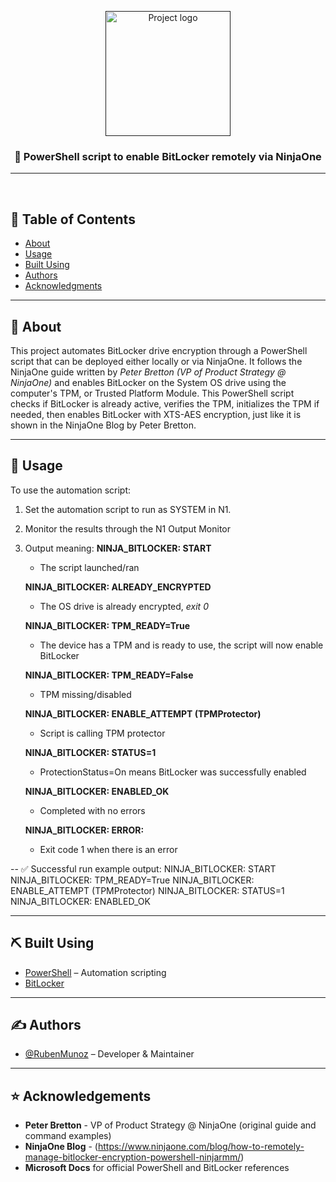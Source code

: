 <p align="center">
  <a href="" rel="noopener">
 <img width=200px height=200px src="https://i.imgur.com/s1wF4HP.png" alt="Project logo"></a>
</p>

<h3 align="center">🔐 PowerShell script to enable BitLocker remotely via NinjaOne</h3>

<div align="center">

</div>

---

<p align="center"> 
 
<br> 
</p>

## 📝 Table of Contents
- [About](#about)
- [Usage](#usage)
- [Built Using](#built_using)
- [Authors](#authors)
- [Acknowledgments](#acknowledgement)

---

## 🧐 About <a name = "about"></a>
This project automates BitLocker drive encryption through a PowerShell script that can be deployed either locally or via NinjaOne. It follows the NinjaOne guide written by *Peter Bretton (VP of Product Strategy @ NinjaOne)* and enables BitLocker on the System OS drive using the computer's TPM, or Trusted Platform Module. This PowerShell script checks if BitLocker is already active, verifies the TPM, initializes the TPM if needed, then enables BitLocker with XTS-AES encryption, just like it is shown in the NinjaOne Blog by Peter Bretton. 

---

## 🎈 Usage <a name="usage"></a>

To use the automation script:
1. Set the automation script to run as SYSTEM in N1.
2. Monitor the results through the N1 Output Monitor
3. Output meaning:
  **NINJA_BITLOCKER: START**
   
     - The script launched/ran
       
   **NINJA_BITLOCKER: ALREADY_ENCRYPTED**

     - The OS drive is already encrypted, *exit 0*
       
   **NINJA_BITLOCKER: TPM_READY=True**

     - The device has a TPM and is ready to use, the script will now enable BitLocker
       
   **NINJA_BITLOCKER: TPM_READY=False**

     - TPM missing/disabled
       
   **NINJA_BITLOCKER: ENABLE_ATTEMPT (TPMProtector)**

     - Script is calling TPM protector
       
   **NINJA_BITLOCKER: STATUS=1**

     - ProtectionStatus=On means BitLocker was successfully enabled
       
   **NINJA_BITLOCKER: ENABLED_OK**

     - Completed with no errors
       
   **NINJA_BITLOCKER: ERROR:**

     - Exit code 1 when there is an error

--
✅ Successful run example output: 
NINJA_BITLOCKER: START
NINJA_BITLOCKER: TPM_READY=True
NINJA_BITLOCKER: ENABLE_ATTEMPT (TPMProtector)
NINJA_BITLOCKER: STATUS=1
NINJA_BITLOCKER: ENABLED_OK

---

## ⛏️ Built Using <a name = "built_using"></a>
- [PowerShell](https://learn.microsoft.com/en-us/powershell/) – Automation scripting
- [BitLocker](https://learn.microsoft.com/en-us/windows/security/operating-system-security/data-protection/bitlocker/)

---

## ✍️ Authors <a name = "authors"></a>
- [@RubenMunoz](https://github.com/rubenmunoz7) – Developer & Maintainer  
---

## ⭐ Acknowledgements <a name = "acknowledgement"></a>
- **Peter Bretton** - VP of Product Strategy @ NinjaOne (original guide and command examples)
- **NinjaOne Blog** - (https://www.ninjaone.com/blog/how-to-remotely-manage-bitlocker-encryption-powershell-ninjarmm/)
- **Microsoft Docs** for official PowerShell and BitLocker references
